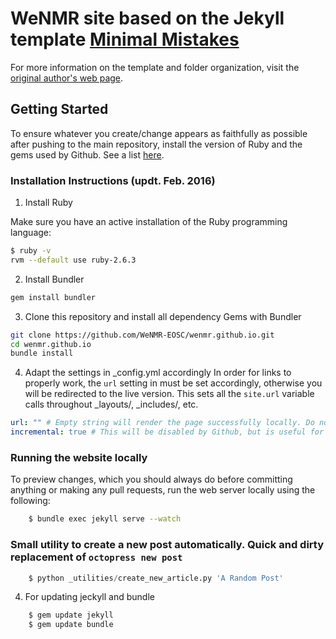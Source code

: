 # WeNMR site based on the Jekyll template [Minimal Mistakes](http://mmistakes.github.io/minimal-mistakes)

For more information on the template and folder organization, visit the [original author's
web page](http://mmistakes.github.io/minimal-mistakes/theme-setup/).

## Getting Started

To ensure whatever you create/change appears as faithfully as possible after pushing to the main repository, install the version of Ruby and the gems used by Github. See a list [here](https://pages.github.com/versions/).

### Installation Instructions (updt. Feb. 2016)

1. Install Ruby

Make sure you have an active installation of the Ruby programming language:
```bash
$ ruby -v
rvm --default use ruby-2.6.3
```

2. Install Bundler
```bash
gem install bundler
```

3. Clone this repository and install all dependency Gems with Bundler

```bash
git clone https://github.com/WeNMR-EOSC/wenmr.github.io.git
cd wenmr.github.io
bundle install
```

4. Adapt the settings in _config.yml accordingly
In order for links to properly work, the `url` setting in must be set accordingly, otherwise you will be redirected to the live version. This sets all the `site.url` variable calls throughout _layouts/,  _includes/, etc.

```yaml
url: "" # Empty string will render the page successfully locally. Do not commit it to the main repository!
incremental: true # This will be disabled by Github, but is useful for testing changes locally!
```

### Running the website locally

To preview changes, which you should always do before committing anything or making any pull requests, run the web server locally using the following:

```bash
    $ bundle exec jekyll serve --watch
```

### Small utility to create a new post automatically. Quick and dirty replacement of `octopress new post`

```python
    $ python _utilities/create_new_article.py 'A Random Post'
```

4. For updating jeckyll and bundle

```bash
    $ gem update jekyll
    $ gem update bundle
